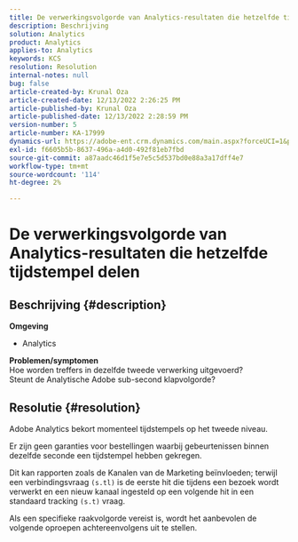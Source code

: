 ```yaml
---
title: De verwerkingsvolgorde van Analytics-resultaten die hetzelfde tijdstempel delen
description: Beschrijving
solution: Analytics
product: Analytics
applies-to: Analytics
keywords: KCS
resolution: Resolution
internal-notes: null
bug: false
article-created-by: Krunal Oza
article-created-date: 12/13/2022 2:26:25 PM
article-published-by: Krunal Oza
article-published-date: 12/13/2022 2:28:59 PM
version-number: 5
article-number: KA-17999
dynamics-url: https://adobe-ent.crm.dynamics.com/main.aspx?forceUCI=1&pagetype=entityrecord&etn=knowledgearticle&id=c59aec1b-f27a-ed11-81ac-6045bd006b3d
exl-id: f6605b5b-8637-496a-a4d0-492f81eb7fbd
source-git-commit: a87aadc46d1f5e7e5c5d537bd0e88a3a17dff4e7
workflow-type: tm+mt
source-wordcount: '114'
ht-degree: 2%

---
```


# De verwerkingsvolgorde van Analytics-resultaten die hetzelfde tijdstempel delen

## Beschrijving {#description}

<b>Omgeving</b>
- Analytics



<b>Problemen/symptomen</b><br>Hoe worden treffers in dezelfde tweede verwerking uitgevoerd?<br>Steunt de Analytische Adobe sub-second klapvolgorde?

## Resolutie {#resolution}


Adobe Analytics bekort momenteel tijdstempels op het tweede niveau.

Er zijn geen garanties voor bestellingen waarbij gebeurtenissen binnen dezelfde seconde een tijdstempel hebben gekregen.

Dit kan rapporten zoals de Kanalen van de Marketing beïnvloeden; terwijl een verbindingsvraag `(s.tl)` is de eerste hit die tijdens een bezoek wordt verwerkt en een nieuw kanaal ingesteld op een volgende hit in een standaard tracking `(s.t)` vraag.

Als een specifieke raakvolgorde vereist is, wordt het aanbevolen de volgende oproepen achtereenvolgens uit te stellen.
